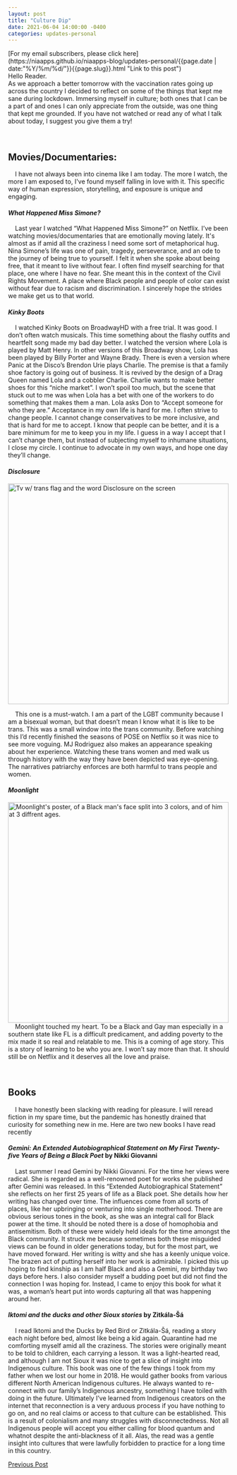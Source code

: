 ```yaml
---
layout: post
title: "Culture Dip"
date: 2021-06-04 14:00:00 -0400
categories: updates-personal
---
```

 <meta name="description" content="What kept you sane during lockdown?">
<!-- Need to copy/paste to each post: Don't forget to change updates-personal or updates-coding-->
<div class="feed" markdown="1">
 [For my email subscribers, please click here](https://niaapps.github.io/niaapps-blog/updates-personal/{{page.date | date:"%Y/%m/%d/"}}{{page.slug}}.html "Link to this post")
</div>
Hello Reader. <br/>
 As we approach a better tomorrow with the vaccination rates going up across the country I decided to reflect on some of the things that kept me sane during lockdown. Immersing myself in culture; both ones that I can be a part of and ones I can only appreciate from the outside, was one thing that kept me grounded. If you have not watched or read any of what I talk about today, I suggest you give them a try!

&nbsp;&nbsp;&nbsp;
## Movies/Documentaries:
&nbsp;&nbsp;&nbsp;
I have not always been into cinema like I am today. The more I watch, the more I am exposed to, I've found myself falling in love with it. This specific way of human expression, storytelling, and exposure is unique and engaging.

#### _What Happened Miss Simone?_
<div class="scale-img"></div>
&nbsp;&nbsp;&nbsp;
Last year I watched “What Happened Miss Simone?” on Netflix. I’ve been watching movies/documentaries that are emotionally moving lately. It's almost as if amid all the craziness I need some sort of metaphorical hug. Nina Simone’s life was one of pain, tragedy, perseverance, and an ode to the journey of being true to yourself. I felt it when she spoke about being free, that it meant to live without fear. I often find myself searching for that place, one where I have no fear. She meant this in the context of the Civil Rights Movement. A place where Black people and people of color can exist without fear due to racism and discrimination. I sincerely hope the strides we make get us to that world.
 

#### _Kinky Boots_
&nbsp;&nbsp;&nbsp;
I watched Kinky Boots on BroadwayHD with a free trial. It was good. I don’t often watch musicals. This time something about the flashy outfits and heartfelt song made my bad day better. I watched the version where Lola is played by Matt Henry. In other versions of this Broadway show, Lola has been played by Billy Porter and Wayne Brady. There is even a version where Panic at the Disco’s Brendon Urie plays Charlie. The premise is that a family shoe factory is going out of business. It is revived by the design of a Drag Queen named Lola and a cobbler Charlie. Charlie wants to make better shoes for this “niche market”. I won’t spoil too much, but the scene that stuck out to me was when Lola has a bet with one of the workers to do something that makes them a man. Lola asks Don to “Accept someone for who they are.” Acceptance in my own life is hard for me. I often strive to change people. I cannot change conservatives to be more inclusive, and that is hard for me to accept. I know that people can be better, and it is a bare minimum for me to keep you in my life. I guess in a way I accept that I can’t change them, but instead of subjecting myself to inhumane situations, I close my circle. I continue to advocate in my own ways, and hope one day they’ll change.

#### _Disclosure_
<div class="scale-img">
<img src="https://occ-0-1167-300.1.nflxso.net/dnm/api/v6/X194eJsgWBDE2aQbaNdmCXGUP-Y/AAAABTNm5GLD3efFLuhM5hx4Lq3tY0b36mhwSxh6M-U9SQP_bfS3fIQrG2hrFKmQi92kGa7vS21o7KXlBJxEY9JMz4cc8wAPOpvOnLL948tEjL4__Rm_MxSo6cgVl4ep2w.jpg?r=2aa" alt="Tv w/ trans flag and the word Disclosure on the screen" width="500px" height="auto"/>
</div>

&nbsp;&nbsp;&nbsp;
This one is a must-watch. I am a part of the LGBT community because I am a bisexual woman, but that doesn’t mean I know what it is like to be trans. This was a small window into the trans community. Before watching this I’d recently finished the seasons of POSE on Netflix so it was nice to see more voguing. MJ Rodriguez also makes an appearance speaking about her experience. Watching these trans women and med walk us through history with the way they have been depicted was eye-opening. The narratives patriarchy enforces are both harmful to trans people and women.

#### _Moonlight_
<div class="scale-img">
<img src="https://www.avenidas.org/wp-content/uploads/2020/03/moonlight-netflix-featured-1080x565.webp" alt="Moonlight's poster, of a Black man's face split into 3 colors, and of him at 3 diffrent ages." width="500px" height="auto" />
</div>
&nbsp;&nbsp;&nbsp;
Moonlight touched my heart. To be a Black and Gay man especially in a southern state like FL is a difficult predicament, and adding poverty to the mix made it so real and relatable to me. This is a coming of age story. This is a story of learning to be who you are. I won’t say more than that. It should still be on Netflix and it deserves all the love and praise.

&nbsp;&nbsp;&nbsp;
## Books
&nbsp;&nbsp;&nbsp;
I have honestly been slacking with reading for pleasure. I will reread fiction in my spare time, but the pandemic has honestly drained that curiosity for something new in me. Here are two new books I have read recently

#### _Gemini: An Extended Autobiographical Statement on My First Twenty-five Years of Being a Black Poet_ by Nikki Giovanni
&nbsp;&nbsp;&nbsp;
Last summer I read Gemini by Nikki Giovanni. For the time her views were radical. She is regarded as a well-renowned poet for works she published after Gemini was released. In this “Extended Autobiographical Statement” she reflects on her first 25 years of life as a Black poet. She details how her writing has changed over time. The influences come from all sorts of places, like her upbringing or venturing into single motherhood. There are obvious serious tones in the book, as she was an integral call for Black power at the time. It should be noted there is a dose of homophobia and antisemitism. Both of these were widely held ideals for the time amongst the Black community. It struck me because sometimes both these misguided views can be found in older generations today, but for the most part, we have moved forward. Her writing is witty and she has a keenly unique voice. The brazen act of putting herself into her work is admirable. I picked this up hoping to find kinship as I am half Black and also a Gemini, my birthday two days before hers. I also consider myself a budding poet but did not find the connection I was hoping for. Instead, I came to enjoy this book for what it was, a woman’s heart put into words capturing all that was happening around her.

#### _Iktomi and the ducks and other Sioux stories_ by Zitkála-Šá
&nbsp;&nbsp;&nbsp;
 I read Iktomi and the Ducks by Red Bird or Zitkála-Šá, reading a story each night before bed, almost like being a kid again. Quarantine had me comforting myself amid all the craziness. The stories were originally meant to be told to children, each carrying a lesson. It was a light-hearted read, and although I am not Sioux it was nice to get a slice of insight into Indigenous culture. This book was one of the few things I took from my father when we lost our home in 2018. He would gather books from various different North American Indigenous cultures. He always wanted to re-connect with our family’s Indigenous ancestry, something I have toiled with doing in the future. Ultimately I’ve learned from Indigenous creators on the internet that reconnection is a very arduous process if you have nothing to go on, and no real claims or access to that culture can be established. This is a result of colonialism and many struggles with disconnectedness. Not all Indigenous people will accept you either calling for blood quantum and whatnot despite the anti-blackness of it all. Alas, the read was a gentle insight into cultures that were lawfully forbidden to practice for a long time in this country. 

<div class="button-post">
  <a href="https://niaapps.github.io/niaapps-blog/updates-coding/2021/05/31/Cryoto-Craze.html" class="post-button" id="button-nxt">Previous Post</a>

</div>

